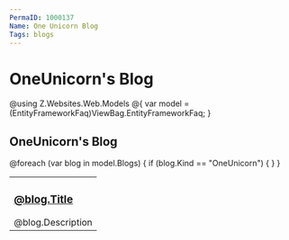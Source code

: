 ```yaml
---
PermaID: 1000137
Name: One Unicorn Blog
Tags: blogs
---
```


# OneUnicorn's Blog

@using Z.Websites.Web.Models
@{
    var model = (EntityFrameworkFaq)ViewBag.EntityFrameworkFaq;
}

<h2>OneUnicorn's Blog</h2>

<table>
    <tbody>
        @foreach (var blog in model.Blogs)
        {
            if (blog.Kind == "OneUnicorn")
            {
                <tr>
                    <td>
                        <h3><a href="@blog.Url">@blog.Title</a></h3>
                        @blog.Description
                    </td>
                </tr>
            }
        }
    </tbody>
</table>